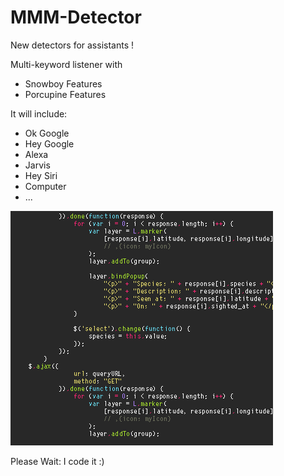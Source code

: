 # MMM-Detector

New detectors for assistants !

Multi-keyword listener with
* Snowboy Features
* Porcupine Features

It will include:
  * Ok Google
  * Hey Google
  * Alexa
  * Jarvis
  * Hey Siri
  * Computer
  * ...


![](https://raw.githubusercontent.com/bugsounet/coding/main/undercoding.gif)

Please Wait: I code it :)

